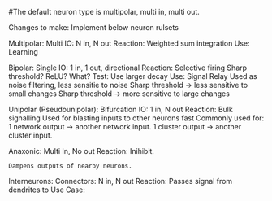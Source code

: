 #The default neuron type is multipolar, multi in, multi out.

Changes to make:
Implement below neuron rulsets

Multipolar:
    Multi IO:
        N in, N out
    Reaction:
        Weighted sum integration
    Use:
        Learning

Bipolar:
    Single IO:
        1 in, 1 out, directional
    Reaction:
        Selective firing
        Sharp threshold? ReLU? What?
        Test: Use larger decay
    Use:
        Signal Relay
        Used as noise filtering, less sensitie to noise
        Sharp threshold -> less sensitive to small changes
        Sharp threshold -> more sensitive to large changes

Unipolar (Pseudounipolar):
    Bifurcation IO:
        1 in, N out
    Reaction:
        Bulk signalling
        Used for blasting inputs to other neurons fast
        Commonly used for:
            1 network output -> another network input.
            1 cluster output -> another cluster input.

Anaxonic:
    Multi In, No out
    Reaction:
        Inihibit.
    
    Dampens outputs of nearby neurons.

Interneurons:
    Connectors:
        N in, N out
    Reaction:
        Passes signal from dendrites to 
    Use Case:
        
